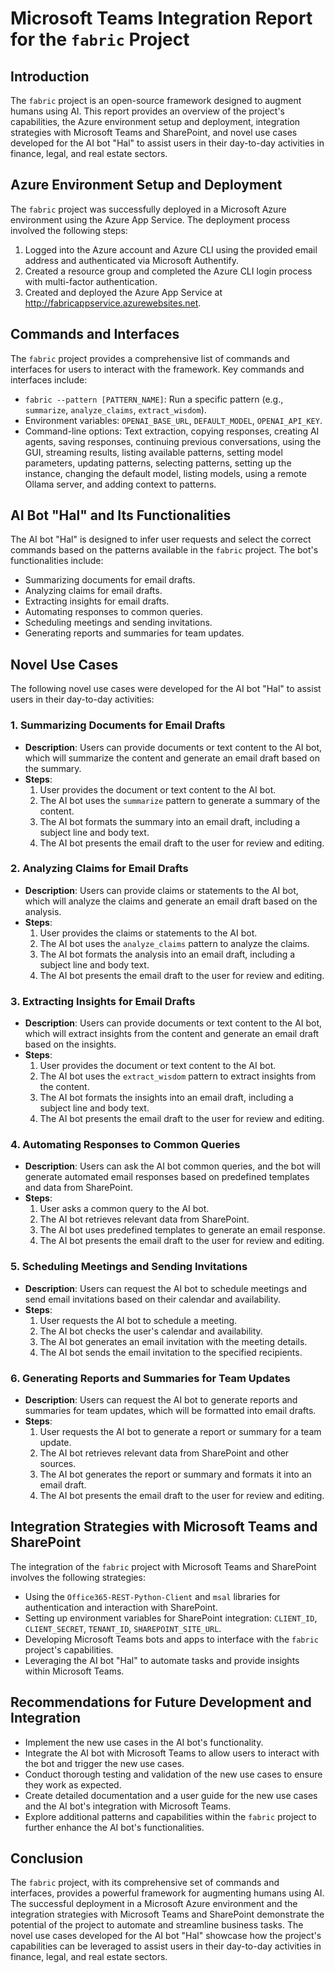 # Microsoft Teams Integration Report for the `fabric` Project

## Introduction
The `fabric` project is an open-source framework designed to augment humans using AI. This report provides an overview of the project's capabilities, the Azure environment setup and deployment, integration strategies with Microsoft Teams and SharePoint, and novel use cases developed for the AI bot "Hal" to assist users in their day-to-day activities in finance, legal, and real estate sectors.

## Azure Environment Setup and Deployment
The `fabric` project was successfully deployed in a Microsoft Azure environment using the Azure App Service. The deployment process involved the following steps:
1. Logged into the Azure account and Azure CLI using the provided email address and authenticated via Microsoft Authentify.
2. Created a resource group and completed the Azure CLI login process with multi-factor authentication.
3. Created and deployed the Azure App Service at http://fabricappservice.azurewebsites.net.

## Commands and Interfaces
The `fabric` project provides a comprehensive list of commands and interfaces for users to interact with the framework. Key commands and interfaces include:
- `fabric --pattern [PATTERN_NAME]`: Run a specific pattern (e.g., `summarize`, `analyze_claims`, `extract_wisdom`).
- Environment variables: `OPENAI_BASE_URL`, `DEFAULT_MODEL`, `OPENAI_API_KEY`.
- Command-line options: Text extraction, copying responses, creating AI agents, saving responses, continuing previous conversations, using the GUI, streaming results, listing available patterns, setting model parameters, updating patterns, selecting patterns, setting up the instance, changing the default model, listing models, using a remote Ollama server, and adding context to patterns.

## AI Bot "Hal" and Its Functionalities
The AI bot "Hal" is designed to infer user requests and select the correct commands based on the patterns available in the `fabric` project. The bot's functionalities include:
- Summarizing documents for email drafts.
- Analyzing claims for email drafts.
- Extracting insights for email drafts.
- Automating responses to common queries.
- Scheduling meetings and sending invitations.
- Generating reports and summaries for team updates.

## Novel Use Cases
The following novel use cases were developed for the AI bot "Hal" to assist users in their day-to-day activities:

### 1. Summarizing Documents for Email Drafts
- **Description**: Users can provide documents or text content to the AI bot, which will summarize the content and generate an email draft based on the summary.
- **Steps**:
  1. User provides the document or text content to the AI bot.
  2. The AI bot uses the `summarize` pattern to generate a summary of the content.
  3. The AI bot formats the summary into an email draft, including a subject line and body text.
  4. The AI bot presents the email draft to the user for review and editing.

### 2. Analyzing Claims for Email Drafts
- **Description**: Users can provide claims or statements to the AI bot, which will analyze the claims and generate an email draft based on the analysis.
- **Steps**:
  1. User provides the claims or statements to the AI bot.
  2. The AI bot uses the `analyze_claims` pattern to analyze the claims.
  3. The AI bot formats the analysis into an email draft, including a subject line and body text.
  4. The AI bot presents the email draft to the user for review and editing.

### 3. Extracting Insights for Email Drafts
- **Description**: Users can provide documents or text content to the AI bot, which will extract insights from the content and generate an email draft based on the insights.
- **Steps**:
  1. User provides the document or text content to the AI bot.
  2. The AI bot uses the `extract_wisdom` pattern to extract insights from the content.
  3. The AI bot formats the insights into an email draft, including a subject line and body text.
  4. The AI bot presents the email draft to the user for review and editing.

### 4. Automating Responses to Common Queries
- **Description**: Users can ask the AI bot common queries, and the bot will generate automated email responses based on predefined templates and data from SharePoint.
- **Steps**:
  1. User asks a common query to the AI bot.
  2. The AI bot retrieves relevant data from SharePoint.
  3. The AI bot uses predefined templates to generate an email response.
  4. The AI bot presents the email draft to the user for review and editing.

### 5. Scheduling Meetings and Sending Invitations
- **Description**: Users can request the AI bot to schedule meetings and send email invitations based on their calendar and availability.
- **Steps**:
  1. User requests the AI bot to schedule a meeting.
  2. The AI bot checks the user's calendar and availability.
  3. The AI bot generates an email invitation with the meeting details.
  4. The AI bot sends the email invitation to the specified recipients.

### 6. Generating Reports and Summaries for Team Updates
- **Description**: Users can request the AI bot to generate reports and summaries for team updates, which will be formatted into email drafts.
- **Steps**:
  1. User requests the AI bot to generate a report or summary for a team update.
  2. The AI bot retrieves relevant data from SharePoint and other sources.
  3. The AI bot generates the report or summary and formats it into an email draft.
  4. The AI bot presents the email draft to the user for review and editing.

## Integration Strategies with Microsoft Teams and SharePoint
The integration of the `fabric` project with Microsoft Teams and SharePoint involves the following strategies:
- Using the `Office365-REST-Python-Client` and `msal` libraries for authentication and interaction with SharePoint.
- Setting up environment variables for SharePoint integration: `CLIENT_ID`, `CLIENT_SECRET`, `TENANT_ID`, `SHAREPOINT_SITE_URL`.
- Developing Microsoft Teams bots and apps to interface with the `fabric` project's capabilities.
- Leveraging the AI bot "Hal" to automate tasks and provide insights within Microsoft Teams.

## Recommendations for Future Development and Integration
- Implement the new use cases in the AI bot's functionality.
- Integrate the AI bot with Microsoft Teams to allow users to interact with the bot and trigger the new use cases.
- Conduct thorough testing and validation of the new use cases to ensure they work as expected.
- Create detailed documentation and a user guide for the new use cases and the AI bot's integration with Microsoft Teams.
- Explore additional patterns and capabilities within the `fabric` project to further enhance the AI bot's functionalities.

## Conclusion
The `fabric` project, with its comprehensive set of commands and interfaces, provides a powerful framework for augmenting humans using AI. The successful deployment in a Microsoft Azure environment and the integration strategies with Microsoft Teams and SharePoint demonstrate the potential of the project to automate and streamline business tasks. The novel use cases developed for the AI bot "Hal" showcase how the project's capabilities can be leveraged to assist users in their day-to-day activities in finance, legal, and real estate sectors.
